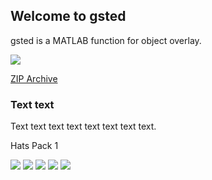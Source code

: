 ## Welcome to gsted

gsted is a MATLAB function for object overlay.

![](https://github.com/gsted/gsted/blob/master/gsted.png)

[ZIP Archive](gsted.zip)

### Text text

Text text text text text text text text.

Hats Pack 1

![](https://github.com/gsted/gsted/blob/master/Hats/onepiece.png)
![](https://github.com/gsted/gsted/blob/master/Hats/cowboy.png)
![](https://github.com/gsted/gsted/blob/master/Hats/naruto.png)
![](https://github.com/gsted/gsted/blob/master/Hats/beanie.png)
![](https://github.com/gsted/gsted/blob/master/Hats/steve.png)




